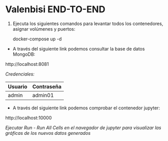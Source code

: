# Valenbisi END-TO-END
   
1. Ejecuta los siguientes comandos para levantar todos los contenedores, asignar volúmenes y puertos:

   docker-compose up -d

- A través del siguiente link podemos consultar la base de datos MongoDB:

http://localhost:8081

*Credenciales:*

| Usuario     | Contraseña     |
|-------------|----------------|
|     admin   |    admin01     |


- A través del siguiente link podemos comprobar el contenedor jupyter:

http://localhost:10000

*Ejecutar Run - Run All Cells en el navegador de jupyter para visualizar las gráficas de los nuevos datos generados*